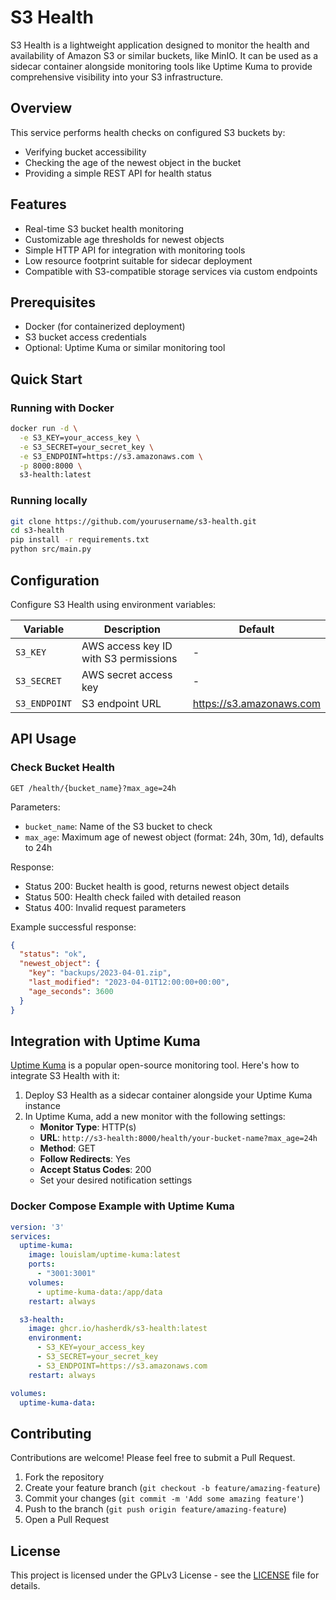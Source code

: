 # S3 Health

S3 Health is a lightweight application designed to monitor the health and availability of Amazon S3 or similar buckets, like MinIO. It can be used as a sidecar container alongside monitoring tools like Uptime Kuma to provide comprehensive visibility into your S3 infrastructure.

## Overview

This service performs health checks on configured S3 buckets by:
- Verifying bucket accessibility
- Checking the age of the newest object in the bucket
- Providing a simple REST API for health status

## Features

- Real-time S3 bucket health monitoring
- Customizable age thresholds for newest objects
- Simple HTTP API for integration with monitoring tools
- Low resource footprint suitable for sidecar deployment
- Compatible with S3-compatible storage services via custom endpoints

## Prerequisites

- Docker (for containerized deployment)
- S3 bucket access credentials
- Optional: Uptime Kuma or similar monitoring tool

## Quick Start

### Running with Docker

```bash
docker run -d \
  -e S3_KEY=your_access_key \
  -e S3_SECRET=your_secret_key \
  -e S3_ENDPOINT=https://s3.amazonaws.com \
  -p 8000:8000 \
  s3-health:latest
```

### Running locally

```bash
git clone https://github.com/yourusername/s3-health.git
cd s3-health
pip install -r requirements.txt
python src/main.py
```

## Configuration

Configure S3 Health using environment variables:

| Variable | Description | Default |
|----------|-------------|---------|
| `S3_KEY` | AWS access key ID with S3 permissions | - |
| `S3_SECRET` | AWS secret access key | - |
| `S3_ENDPOINT` | S3 endpoint URL | https://s3.amazonaws.com |

## API Usage

### Check Bucket Health

```
GET /health/{bucket_name}?max_age=24h
```

Parameters:
- `bucket_name`: Name of the S3 bucket to check
- `max_age`: Maximum age of newest object (format: 24h, 30m, 1d), defaults to 24h

Response:
- Status 200: Bucket health is good, returns newest object details
- Status 500: Health check failed with detailed reason
- Status 400: Invalid request parameters

Example successful response:
```json
{
  "status": "ok",
  "newest_object": {
    "key": "backups/2023-04-01.zip",
    "last_modified": "2023-04-01T12:00:00+00:00",
    "age_seconds": 3600
  }
}
```

## Integration with Uptime Kuma

[Uptime Kuma](https://github.com/louislam/uptime-kuma) is a popular open-source monitoring tool. Here's how to integrate S3 Health with it:

1. Deploy S3 Health as a sidecar container alongside your Uptime Kuma instance
2. In Uptime Kuma, add a new monitor with the following settings:
   - **Monitor Type**: HTTP(s)
   - **URL**: `http://s3-health:8000/health/your-bucket-name?max_age=24h`
   - **Method**: GET
   - **Follow Redirects**: Yes
   - **Accept Status Codes**: 200
   - Set your desired notification settings

### Docker Compose Example with Uptime Kuma

```yaml
version: '3'
services:
  uptime-kuma:
    image: louislam/uptime-kuma:latest
    ports:
      - "3001:3001"
    volumes:
      - uptime-kuma-data:/app/data
    restart: always

  s3-health:
    image: ghcr.io/hasherdk/s3-health:latest
    environment:
      - S3_KEY=your_access_key
      - S3_SECRET=your_secret_key
      - S3_ENDPOINT=https://s3.amazonaws.com
    restart: always

volumes:
  uptime-kuma-data:
```


## Contributing

Contributions are welcome! Please feel free to submit a Pull Request.

1. Fork the repository
2. Create your feature branch (`git checkout -b feature/amazing-feature`)
3. Commit your changes (`git commit -m 'Add some amazing feature'`)
4. Push to the branch (`git push origin feature/amazing-feature`)
5. Open a Pull Request

## License
This project is licensed under the GPLv3 License - see the [LICENSE](LICENSE) file for details.

